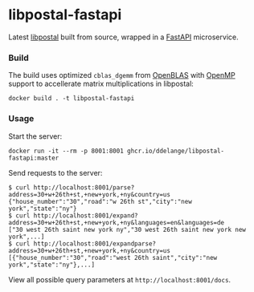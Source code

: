 # libpostal-fastapi

Latest [libpostal](https://github.com/openvenues/libpostal) built from source, wrapped in a [FastAPI](https://github.com/tiangolo/fastapi) microservice.

### Build

The build uses optimized `cblas_dgemm` from [OpenBLAS](https://www.openblas.net/) with [OpenMP](https://www.openmp.org/) support to accellerate matrix multiplications in libpostal:
```
docker build . -t libpostal-fastapi
```

### Usage

Start the server:
```
docker run -it --rm -p 8001:8001 ghcr.io/ddelange/libpostal-fastapi:master
```

Send requests to the server:
```console
$ curl http://localhost:8001/parse?address=30+w+26th+st,+new+york,+ny&country=us
{"house_number":"30","road":"w 26th st","city":"new york","state":"ny"}
$ curl http://localhost:8001/expand?address=30+w+26th+st,+new+york,+ny&languages=en&languages=de
["30 west 26th saint new york ny","30 west 26th saint new york new york",...]
$ curl http://localhost:8001/expandparse?address=30+w+26th+st,+new+york,+ny&country=us
[{"house_number":"30","road":"west 26th saint","city":"new york","state":"ny"},...]
```

View all possible query parameters at `http://localhost:8001/docs`.
